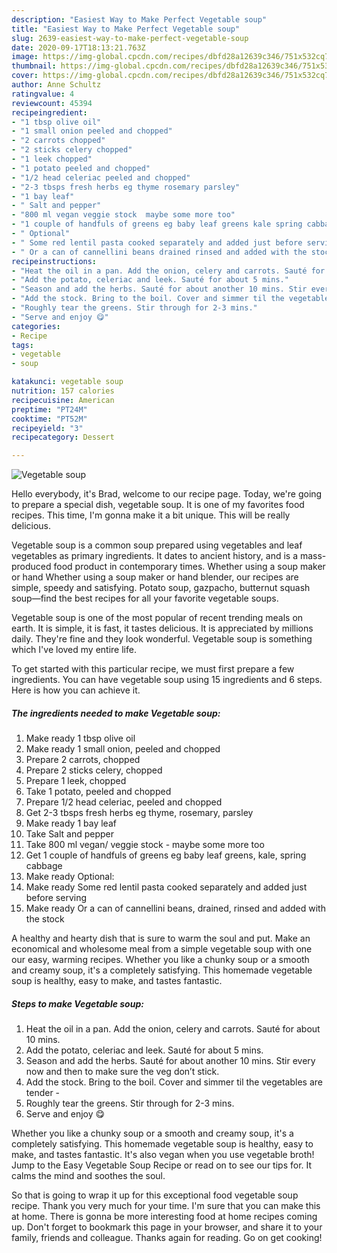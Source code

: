 ```yaml
---
description: "Easiest Way to Make Perfect Vegetable soup"
title: "Easiest Way to Make Perfect Vegetable soup"
slug: 2639-easiest-way-to-make-perfect-vegetable-soup
date: 2020-09-17T18:13:21.763Z
image: https://img-global.cpcdn.com/recipes/dbfd28a12639c346/751x532cq70/vegetable-soup-recipe-main-photo.jpg
thumbnail: https://img-global.cpcdn.com/recipes/dbfd28a12639c346/751x532cq70/vegetable-soup-recipe-main-photo.jpg
cover: https://img-global.cpcdn.com/recipes/dbfd28a12639c346/751x532cq70/vegetable-soup-recipe-main-photo.jpg
author: Anne Schultz
ratingvalue: 4
reviewcount: 45394
recipeingredient:
- "1 tbsp olive oil"
- "1 small onion peeled and chopped"
- "2 carrots chopped"
- "2 sticks celery chopped"
- "1 leek chopped"
- "1 potato peeled and chopped"
- "1/2 head celeriac peeled and chopped"
- "2-3 tbsps fresh herbs eg thyme rosemary parsley"
- "1 bay leaf"
- " Salt and pepper"
- "800 ml vegan veggie stock  maybe some more too"
- "1 couple of handfuls of greens eg baby leaf greens kale spring cabbage"
- " Optional"
- " Some red lentil pasta cooked separately and added just before serving"
- " Or a can of cannellini beans drained rinsed and added with the stock"
recipeinstructions:
- "Heat the oil in a pan. Add the onion, celery and carrots. Sauté for about 10 mins."
- "Add the potato, celeriac and leek. Sauté for about 5 mins."
- "Season and add the herbs. Sauté for about another 10 mins. Stir every now and then to make sure the veg don’t stick."
- "Add the stock. Bring to the boil. Cover and simmer til the vegetables are tender -"
- "Roughly tear the greens. Stir through for 2-3 mins."
- "Serve and enjoy 😋"
categories:
- Recipe
tags:
- vegetable
- soup

katakunci: vegetable soup 
nutrition: 157 calories
recipecuisine: American
preptime: "PT24M"
cooktime: "PT52M"
recipeyield: "3"
recipecategory: Dessert

---
```



![Vegetable soup](https://img-global.cpcdn.com/recipes/dbfd28a12639c346/751x532cq70/vegetable-soup-recipe-main-photo.jpg)

Hello everybody, it's Brad, welcome to our recipe page. Today, we're going to prepare a special dish, vegetable soup. It is one of my favorites food recipes. This time, I'm gonna make it a bit unique. This will be really delicious.

Vegetable soup is a common soup prepared using vegetables and leaf vegetables as primary ingredients. It dates to ancient history, and is a mass-produced food product in contemporary times. Whether using a soup maker or hand Whether using a soup maker or hand blender, our recipes are simple, speedy and satisfying. Potato soup, gazpacho, butternut squash soup—find the best recipes for all your favorite vegetable soups.

Vegetable soup is one of the most popular of recent trending meals on earth. It is simple, it is fast, it tastes delicious. It is appreciated by millions daily. They're fine and they look wonderful. Vegetable soup is something which I've loved my entire life.


To get started with this particular recipe, we must first prepare a few ingredients. You can have vegetable soup using 15 ingredients and 6 steps. Here is how you can achieve it.

<!--inarticleads1-->

##### The ingredients needed to make Vegetable soup:

1. Make ready 1 tbsp olive oil
1. Make ready 1 small onion, peeled and chopped
1. Prepare 2 carrots, chopped
1. Prepare 2 sticks celery, chopped
1. Prepare 1 leek, chopped
1. Take 1 potato, peeled and chopped
1. Prepare 1/2 head celeriac, peeled and chopped
1. Get 2-3 tbsps fresh herbs eg thyme, rosemary, parsley
1. Make ready 1 bay leaf
1. Take  Salt and pepper
1. Take 800 ml vegan/ veggie stock - maybe some more too
1. Get 1 couple of handfuls of greens eg baby leaf greens, kale, spring cabbage
1. Make ready  Optional:
1. Make ready  Some red lentil pasta cooked separately and added just before serving
1. Make ready  Or a can of cannellini beans, drained, rinsed and added with the stock


A healthy and hearty dish that is sure to warm the soul and put. Make an economical and wholesome meal from a simple vegetable soup with one our easy, warming recipes. Whether you like a chunky soup or a smooth and creamy soup, it&#39;s a completely satisfying. This homemade vegetable soup is healthy, easy to make, and tastes fantastic. 

<!--inarticleads2-->

##### Steps to make Vegetable soup:

1. Heat the oil in a pan. Add the onion, celery and carrots. Sauté for about 10 mins.
1. Add the potato, celeriac and leek. Sauté for about 5 mins.
1. Season and add the herbs. Sauté for about another 10 mins. Stir every now and then to make sure the veg don’t stick.
1. Add the stock. Bring to the boil. Cover and simmer til the vegetables are tender -
1. Roughly tear the greens. Stir through for 2-3 mins.
1. Serve and enjoy 😋


Whether you like a chunky soup or a smooth and creamy soup, it&#39;s a completely satisfying. This homemade vegetable soup is healthy, easy to make, and tastes fantastic. It&#39;s also vegan when you use vegetable broth! Jump to the Easy Vegetable Soup Recipe or read on to see our tips for. It calms the mind and soothes the soul. 

So that is going to wrap it up for this exceptional food vegetable soup recipe. Thank you very much for your time. I'm sure that you can make this at home. There is gonna be more interesting food at home recipes coming up. Don't forget to bookmark this page in your browser, and share it to your family, friends and colleague. Thanks again for reading. Go on get cooking!
